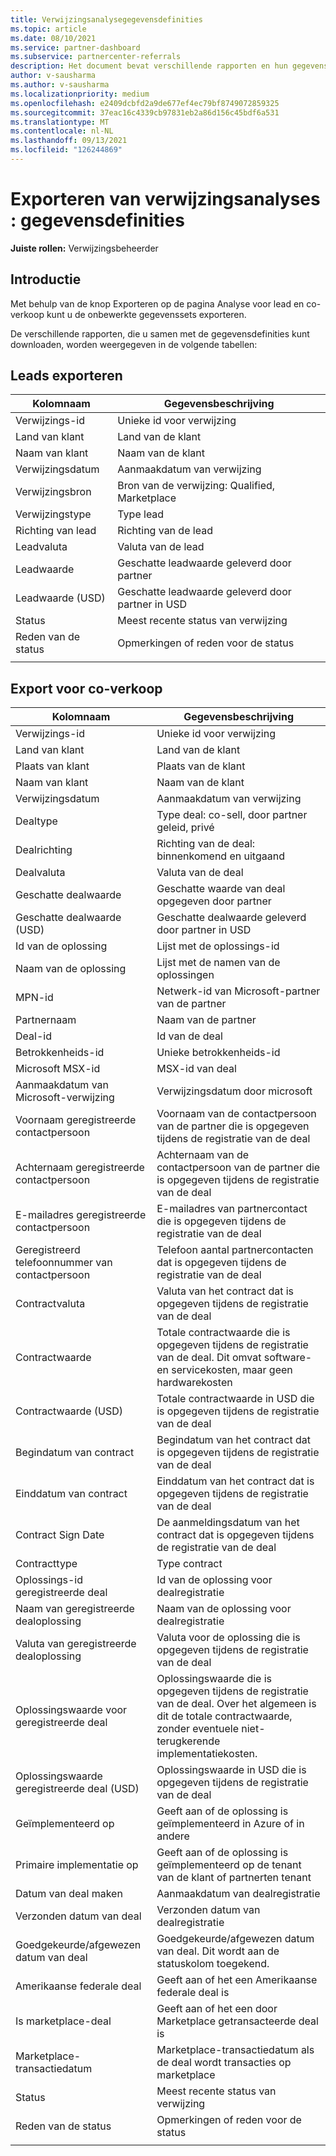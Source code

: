 ```yaml
---
title: Verwijzingsanalysegegevensdefinities
ms.topic: article
ms.date: 08/10/2021
ms.service: partner-dashboard
ms.subservice: partnercenter-referrals
description: Het document bevat verschillende rapporten en hun gegevensdefinities, die u kunt downloaden van de verwijzingsanalysepagina's.
author: v-sausharma
ms.author: v-sausharma
ms.localizationpriority: medium
ms.openlocfilehash: e2409dcbfd2a9de677ef4ec79bf8749072859325
ms.sourcegitcommit: 37eac16c4339cb97831eb2a86d156c45bdf6a531
ms.translationtype: MT
ms.contentlocale: nl-NL
ms.lasthandoff: 09/13/2021
ms.locfileid: "126244869"
---
```

# <a name="referral-analytics-export--data-definitions"></a>Exporteren van verwijzingsanalyses : gegevensdefinities

**Juiste rollen:** Verwijzingsbeheerder

## <a name="introduction"></a>Introductie

Met behulp van de knop Exporteren op de pagina Analyse voor lead en co-verkoop kunt u de onbewerkte gegevenssets exporteren.

De verschillende rapporten, die u samen met de gegevensdefinities kunt downloaden, worden weergegeven in de volgende tabellen:

## <a name="leads-export"></a>Leads exporteren

|   Kolomnaam |   Gegevensbeschrijving    |
|----|----|
|   Verwijzings-id |   Unieke id voor verwijzing  |
|   Land van klant    |   Land van de klant |
|   Naam van klant   |   Naam van de klant    |
|   Verwijzingsdatum  |   Aanmaakdatum van verwijzing   |
|   Verwijzingsbron |   Bron van de verwijzing: Qualified, Marketplace  |
|   Verwijzingstype   |   Type lead    |
|   Richting van lead  |   Richting van de lead   |
|   Leadvaluta   |   Valuta van de lead    |
|   Leadwaarde  |   Geschatte leadwaarde geleverd door partner    |
|   Leadwaarde (USD)    |   Geschatte leadwaarde geleverd door partner in USD |
|   Status      |   Meest recente status van verwijzing   |
|   Reden van de status   |   Opmerkingen of reden voor de status    |
|       |       |


## <a name="co-sell-export"></a>Export voor co-verkoop

|   Kolomnaam |   Gegevensbeschrijving    |
|    ----    |    ----    |
|   Verwijzings-id |   Unieke id voor verwijzing  |
|   Land van klant    |   Land van de klant |
|   Plaats van klant   |   Plaats van de klant    |
|   Naam van klant   |   Naam van de klant    |
|   Verwijzingsdatum  |   Aanmaakdatum van verwijzing   |
|   Dealtype   |   Type deal: co-sell, door partner geleid, privé |
|   Dealrichting  |   Richting van de deal: binnenkomend en uitgaand    |
|   Dealvaluta   |   Valuta van de deal    |
|   Geschatte dealwaarde    |   Geschatte waarde van deal opgegeven door partner    |
|   Geschatte dealwaarde (USD)  |   Geschatte dealwaarde geleverd door partner in USD |
|   Id van de oplossing     |   Lijst met de oplossings-id |
|   Naam van de oplossing   |   Lijst met de namen van de oplossingen  |
|   MPN-id  |   Netwerk-id van Microsoft-partner van de partner |
|   Partnernaam    |   Naam van de partner |
|   Deal-id |   Id van de deal  |
|   Betrokkenheids-id   |   Unieke betrokkenheids-id    |
|   Microsoft MSX-id    |   MSX-id van deal  |
|   Aanmaakdatum van Microsoft-verwijzing    |   Verwijzingsdatum door microsoft |
|   Voornaam geregistreerde contactpersoon   |   Voornaam van de contactpersoon van de partner die is opgegeven tijdens de registratie van de deal |
|   Achternaam geregistreerde contactpersoon    |   Achternaam van de contactpersoon van de partner die is opgegeven tijdens de registratie van de deal  |
|   E-mailadres geregistreerde contactpersoon    |   E-mailadres van partnercontact die is opgegeven tijdens de registratie van de deal  |
|   Geregistreerd telefoonnummer van contactpersoon |   Telefoon aantal partnercontacten dat is opgegeven tijdens de registratie van de deal   |
|   Contractvaluta   |   Valuta van het contract dat is opgegeven tijdens de registratie van de deal  |
|   Contractwaarde  |   Totale contractwaarde die is opgegeven tijdens de registratie van de deal. Dit omvat software- en servicekosten, maar geen hardwarekosten  |
|   Contractwaarde (USD)    |   Totale contractwaarde in USD die is opgegeven tijdens de registratie van de deal   |
|   Begindatum van contract |   Begindatum van het contract dat is opgegeven tijdens de registratie van de deal    |
|   Einddatum van contract   |   Einddatum van het contract dat is opgegeven tijdens de registratie van de deal  |
|   Contract Sign Date  |   De aanmeldingsdatum van het contract dat is opgegeven tijdens de registratie van de deal |
|   Contracttype   |   Type contract    |
|   Oplossings-id geregistreerde deal |   Id van de oplossing voor dealregistratie    |
|   Naam van geregistreerde dealoplossing   |   Naam van de oplossing voor dealregistratie  |
|   Valuta van geregistreerde dealoplossing   |   Valuta voor de oplossing die is opgegeven tijdens de registratie van de deal |
|   Oplossingswaarde voor geregistreerde deal  |   Oplossingswaarde die is opgegeven tijdens de registratie van de deal. Over het algemeen is dit de totale contractwaarde, zonder eventuele niet-terugkerende implementatiekosten.   |
|   Oplossingswaarde geregistreerde deal (USD)    |   Oplossingswaarde in USD die is opgegeven tijdens de registratie van de deal |
|   Geïmplementeerd op |   Geeft aan of de oplossing is geïmplementeerd in Azure of in andere    |
|   Primaire implementatie op   |   Geeft aan of de oplossing is geïmplementeerd op de tenant van de klant of partnerten tenant  |
|   Datum van deal maken  |   Aanmaakdatum van dealregistratie  |
|   Verzonden datum van deal     |   Verzonden datum van dealregistratie |
|   Goedgekeurde/afgewezen datum van deal     |   Goedgekeurde/afgewezen datum van deal. Dit wordt aan de statuskolom toegekend. |
|   Amerikaanse federale deal |   Geeft aan of het een Amerikaanse federale deal is    |
|   Is marketplace-deal  |   Geeft aan of het een door Marketplace getransacteerde deal is    |
|   Marketplace-transactiedatum    |   Marketplace-transactiedatum als de deal wordt transacties op marketplace|
|   Status      |   Meest recente status van verwijzing   |
|   Reden van de status   |   Opmerkingen of reden voor de status    |
|       |       |
